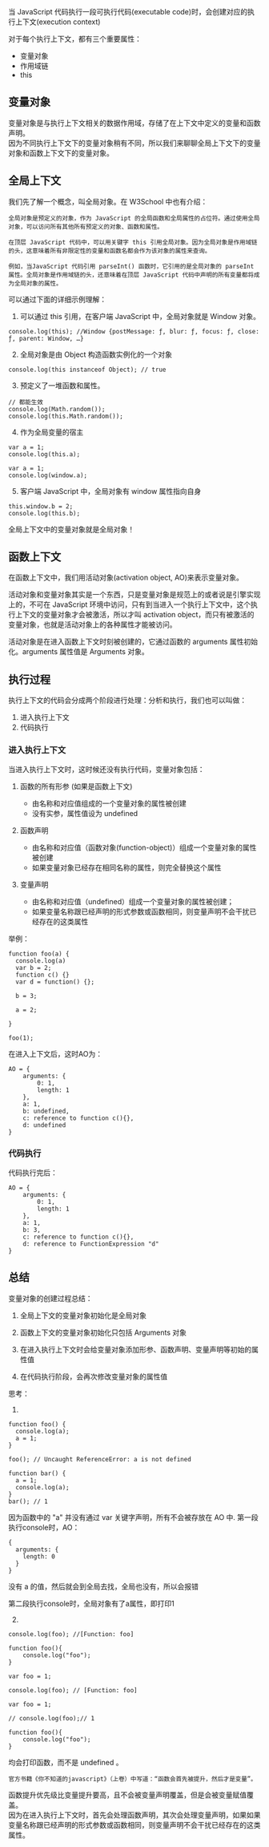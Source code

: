 当 JavaScript 代码执行一段可执行代码(executable code)时，会创建对应的执行上下文(execution context)

对于每个执行上下文，都有三个重要属性：
* 变量对象
* 作用域链
* this

## 变量对象

变量对象是与执行上下文相关的数据作用域，存储了在上下文中定义的变量和函数声明。  
因为不同执行上下文下的变量对象稍有不同，所以我们来聊聊全局上下文下的变量对象和函数上下文下的变量对象。

## 全局上下文
我们先了解一个概念，叫全局对象。在 W3School 中也有介绍：
```
全局对象是预定义的对象，作为 JavaScript 的全局函数和全局属性的占位符。通过使用全局对象，可以访问所有其他所有预定义的对象、函数和属性。

在顶层 JavaScript 代码中，可以用关键字 this 引用全局对象。因为全局对象是作用域链的头，这意味着所有非限定性的变量和函数名都会作为该对象的属性来查询。

例如，当JavaScript 代码引用 parseInt() 函数时，它引用的是全局对象的 parseInt 属性。全局对象是作用域链的头，还意味着在顶层 JavaScript 代码中声明的所有变量都将成为全局对象的属性。
```
可以通过下面的详细示例理解：
1. 可以通过 this 引用，在客户端 JavaScript 中，全局对象就是 Window 对象。
```
console.log(this); //Window {postMessage: ƒ, blur: ƒ, focus: ƒ, close: ƒ, parent: Window, …}
```
2. 全局对象是由 Object 构造函数实例化的一个对象
```
console.log(this instanceof Object); // true
```
3. 预定义了一堆函数和属性。
```
// 都能生效
console.log(Math.random()); 
console.log(this.Math.random());
```
4. 作为全局变量的宿主
```
var a = 1;
console.log(this.a);

var a = 1;
console.log(window.a);
```
5. 客户端 JavaScript 中，全局对象有 window 属性指向自身
```
this.window.b = 2;
console.log(this.b);
```
全局上下文中的变量对象就是全局对象！

## 函数上下文
在函数上下文中，我们用活动对象(activation object, AO)来表示变量对象。  

活动对象和变量对象其实是一个东西，只是变量对象是规范上的或者说是引擎实现上的，不可在 JavaScript 环境中访问，只有到当进入一个执行上下文中，这个执行上下文的变量对象才会被激活，所以才叫 activation object，而只有被激活的变量对象，也就是活动对象上的各种属性才能被访问。

活动对象是在进入函数上下文时刻被创建的，它通过函数的 arguments 属性初始化。arguments 属性值是 Arguments 对象。

## 执行过程
执行上下文的代码会分成两个阶段进行处理：分析和执行，我们也可以叫做：
1. 进入执行上下文
2. 代码执行

### 进入执行上下文
当进入执行上下文时，这时候还没有执行代码，变量对象包括：
1. 函数的所有形参 (如果是函数上下文)
    * 由名称和对应值组成的一个变量对象的属性被创建
    * 没有实参，属性值设为 undefined
  
2. 函数声明
    * 由名称和对应值（函数对象(function-object)）组成一个变量对象的属性被创建
    * 如果变量对象已经存在相同名称的属性，则完全替换这个属性

3. 变量声明
    * 由名称和对应值（undefined）组成一个变量对象的属性被创建；
    * 如果变量名称跟已经声明的形式参数或函数相同，则变量声明不会干扰已经存在的这类属性
  
举例：
```
function foo(a) {
  console.log(a)
  var b = 2;
  function c() {}
  var d = function() {};

  b = 3;

  a = 2;

}

foo(1);
```
在进入上下文后，这时AO为：
```
AO = {
    arguments: {
        0: 1,
        length: 1
    },
    a: 1,
    b: undefined,
    c: reference to function c(){},
    d: undefined
}
```

### 代码执行
代码执行完后：
```
AO = {
    arguments: {
        0: 1,
        length: 1
    },
    a: 1,
    b: 3,
    c: reference to function c(){},
    d: reference to FunctionExpression "d"
}
```

## 总结
变量对象的创建过程总结：
1. 全局上下文的变量对象初始化是全局对象

2. 函数上下文的变量对象初始化只包括 Arguments 对象

3. 在进入执行上下文时会给变量对象添加形参、函数声明、变量声明等初始的属性值

4. 在代码执行阶段，会再次修改变量对象的属性值

思考：  

1. 
```
function foo() {
  console.log(a); 
  a = 1;
}

foo(); // Uncaught ReferenceError: a is not defined

function bar() {
  a = 1;
  console.log(a);
}
bar(); // 1
```
因为函数中的 "a" 并没有通过 var 关键字声明，所有不会被存放在 AO 中.
第一段执行console时，AO：
```
{
  arguments: {
    length: 0
  }
}
```
没有 a 的值，然后就会到全局去找，全局也没有，所以会报错

第二段执行console时，全局对象有了a属性，即打印1

2. 
```
console.log(foo); //[Function: foo]

function foo(){
    console.log("foo");
}

var foo = 1;
```
```
console.log(foo); // [Function: foo]

var foo = 1;

// console.log(foo);// 1

function foo(){
    console.log("foo");
}
```
均会打印函数，而不是 undefined 。  
```
官方书籍《你不知道的javascript》（上卷）中写道：“函数会首先被提升，然后才是变量”。
```
函数提升优先级比变量提升要高，且不会被变量声明覆盖，但是会被变量赋值覆盖。  
因为在进入执行上下文时，首先会处理函数声明，其次会处理变量声明，如果如果变量名称跟已经声明的形式参数或函数相同，则变量声明不会干扰已经存在的这类属性。
